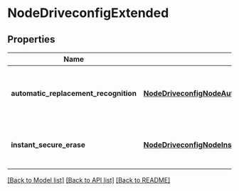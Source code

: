 # NodeDriveconfigExtended

## Properties
Name | Type | Description | Notes
------------ | ------------- | ------------- | -------------
**automatic_replacement_recognition** | [**NodeDriveconfigNodeAutomaticReplacementRecognition**](NodeDriveconfigNodeAutomaticReplacementRecognition.md) | Configuration settings for Automatic Replacement Recognition (ARR). | [optional] 
**instant_secure_erase** | [**NodeDriveconfigNodeInstantSecureErase**](NodeDriveconfigNodeInstantSecureErase.md) | Configuration settings for instant secure erase (ISE). | [optional] 

[[Back to Model list]](../README.md#documentation-for-models) [[Back to API list]](../README.md#documentation-for-api-endpoints) [[Back to README]](../README.md)


